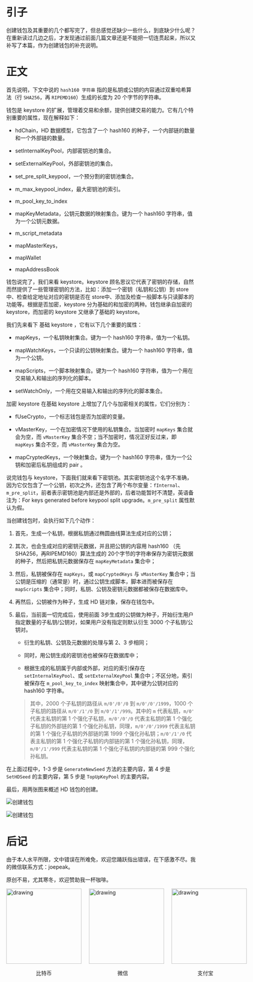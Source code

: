 #   引子

创建钱包及其重要的几个都写完了，但总感觉还缺少一些什么，到底缺少什么呢？在重新读过几边之后，才发现通过前面几篇文章还是不能把一切连贯起来，所以又补写了本篇，作为创建钱包的补充说明。

#   正文

首先说明，下文中说的 `hash160 字符串` 指的是私钥或公钥的内容通过双重哈希算法（行 `SHA256`，再 `RIPEMD160`）生成的长度为 20 个字节的字符串。

钱包是 keystore 的扩展，管理着交易和余额，提供创建交易的能力。它有几个特别重要的属性，现在解释如下：

-   hdChain，HD 数据模型，它包含了一个 hash160 的种子，一个内部链的数量和一个外部链的数量。

-   setInternalKeyPool，内部密钥池的集合。

-   setExternalKeyPool，外部密钥池的集合。

-   set_pre_split_keypool，一个预分割的密钥池集合。

-   m_max_keypool_index，最大密钥池的索引。

-   m_pool_key_to_index

-   mapKeyMetadata，公钥元数据的映射集合。键为一个 hash160 字符串，值为一个公钥元数据。

-   m_script_metadata

-   mapMasterKeys，

-   mapWallet

-   mapAddressBook


钱包说完了，我们来看 keystore。keystore 顾名思议它代表了密钥的存储，自然而然提供了一些管理密钥的方法，比如：添加一个密钥（私钥和公钥）到 store中、检查给定地址对应的密钥是否在 store中、添加及检查一般脚本与只读脚本的功能等。根据是否加密，keystore 分为基础的和加密的两种。钱包继承自加密的 keystore，而加密的 keystore 又继承了基础的 keystore。

我们先来看下 基础 keystore ，它有以下几个重要的属性：

-   mapKeys，一个私钥映射集合。键为一个 hash160 字符串，值为一个私钥。

-   mapWatchKeys，一个只读的公钥映射集合。键为一个 hash160 字符串，值为一个公钥。

-   mapScripts，一个脚本映射集合。键为一个 hash160 字符串，值为一个用在交易输入和输出的序列化的脚本。

-   setWatchOnly，一个用在交易输入和输出的序列化的脚本集合。

加密 keystore 在基础 keystore 上增加了几个与加密相关的属性，它们分别为：

-   fUseCrypto，一个标志钱包是否为加密的变量。

-   vMasterKey，一个在加密情况下使用的私钥集合。当加密时 `mapKeys` 集合就会为空，而 `vMasterKey` 集合不空；当不加密时，情况正好反过来，即 `mapKeys` 集合不空，而 `vMasterKey` 集合为空。

-   mapCryptedKeys，一个映射集合。键为一个 hash160 字符串，值为一个公钥和加密后私钥组成的 pair 。


说完钱包与 keystore，下面我们就来看下密钥池。其实密钥池这个名字不准确，因为它仅包含了一个公钥，初次之外，还包含了两个布尔变量：`fInternal`、`m_pre_split`，前者表示密钥池是内部还是外部的，后者功能暂时不清楚，英语备注为：For keys generated before keypool split upgrade。`m_pre_split` 属性默认为假。



当创建钱包时，会执行如下几个动作：

1.  首先，生成一个私钥，根据私钥通过椭圆曲线算法生成对应的公钥；

2.  其次，也会生成对应的密钥元数据，并且把公钥的内容用 hash160 （先 SHA256，再RIPEMD160）算法生成的 20个字节的字符串保存为密钥元数据的种子，然后把私钥元数据保存在 `mapKeyMetadata` 集合中；

3.  然后，私钥被保存在 `mapKeys`，或 `mapCryptedKeys` 与 `vMasterKey` 集合中；当公钥是压缩的（通常是）时，通过公钥生成脚本，脚本进而被保存在 `mapScripts` 集合中；同时，私钥、公钥及密钥元数据都被保存在数据库中。

4.  再然后，公钥被作为种子，生成 HD 链对象，保存在钱包中。

5.  最后，当前面一切完成后，使用前面 3步生成的公钥做为种子，开始衍生用户指定数量的子私钥/公钥对，如果用户没有指定则默认衍生 3000 个子私钥/公钥对。

    -   衍生的私钥、公钥及元数据的处理与第 2、3 步相同；

    -   同时，用公钥生成的密钥池也被保存在数据库中；

    -   根据生成的私钥属于内部或外部，对应的索引保存在 `setInternalKeyPool`、或 `setExternalKeyPool` 集合中；不区分地，索引被保存在 `m_pool_key_to_index` 映射集合中，其中键为公钥对应的 hash160 字符串。

    > 其中，2000 个子私钥的路径从 `m/0'/0'/0` 到 `m/0'/0'/1999`，1000 个子私钥的路径从 `m/0'/1'/0` 到 `m/0'/1'/999`。其中的 `m` 代表私钥，`m/0'` 代表主私钥的第 1 个强化子私钥，`m/0'/0'/0` 代表主私钥的第 1 个强化子私钥的外部链的第 1 个强化孙私钥，同理，`m/0'/0'/1999` 代表主私钥的第 1 个强化子私钥的外部链的第 1999 个强化孙私钥；`m/0'/1'/0` 代表主私钥的第 1 个强化子私钥的内部链的第 1 个强化孙私钥，同理，`m/0'/1'/999` 代表主私钥的第 1 个强化子私钥的内部链的第 999 个强化孙私钥。


在上面过程中，1-3 步是 `GenerateNewSeed` 方法的主要内容，第 4 步是 `SetHDSeed` 的主要内容，第 5 步是 `TopUpKeyPool` 的主要内容。

最后，用两张图来概述 HD 钱包的创建。

![创建钱包](http://blockchain.szdyfjh.com/generate-hd-wallet.jpg)

![创建钱包](http://blockchain.szdyfjh.com/generate-hd-wallet.png)


#   后记

由于本人水平所限，文中错误在所难免，欢迎您踊跃指出错误，在下感激不尽。我的微信联系方式：joepeak。

原创不易，尤其寒冬，欢迎赞助我一杯咖啡。

<div style="display: inline-flex;">
    <div>
        <img src="http://payee.szdyfjh.com/btcpay.png" alt="drawing" style="width: 200px;" />
        <p style="text-align: center;">比特币</p>
    </div>
    <div>
        <img src="http://payee.szdyfjh.com/wechatpay.jpg" alt="drawing" style="width: 200px;margin-left: 20px;"/>
        <p style="text-align: center;">微信</p>
    </div>
    <div>
        <img src="http://payee.szdyfjh.com/alipay.jpg" alt="drawing" style="width: 200px;margin-left: 20px;"/>
        <p style="text-align: center;">支付宝</p>
    </div>
</div>
